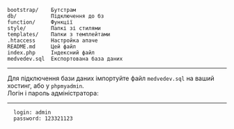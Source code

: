     bootstrap/    Бутстрам
    db/           Підключення до бз
    function/     Функції
    style/        Папкі зі стилями
    templates/    Папки з темплейтами
    .htaccess     Настройка апаче
    README.md     Цей файл  
    index.php     Індексний файл
    medvedev.sql  Експортована база даних
***
Для підключення бази даних імпортуйте файл `medvedev.sql` на ваший хостинг, або у `phpmyadmin`.
<br>Логін і пароль адміністратора:
***
      login: admin
      password: 123321123
